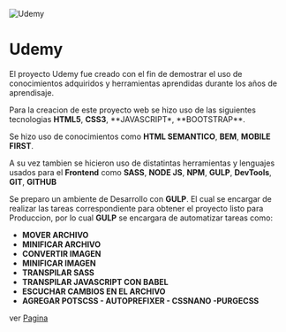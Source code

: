 ![Udemy](https://i.imgur.com/dnCxiQ3.png)

# Udemy

El proyecto Udemy fue creado con el fin de demostrar el uso de conocimientos adquiridos y herramientas aprendidas durante los años de aprendisaje.

Para la creacion de este proyecto web se hizo uso de las siguientes tecnologias **HTML5**, **CSS3**, **JAVASCRIPT\*, **BOOTSTRAP\*\*.

Se hizo uso de conocimientos como **HTML SEMANTICO**, **BEM**, **MOBILE FIRST**.

A su vez tambien se hicieron uso de distatintas herramientas y lenguajes usados para el **Frontend** como **SASS**, **NODE JS**, **NPM**, **GULP**, **DevTools**, **GIT**, **GITHUB**

Se preparo un ambiente de Desarrollo con **GULP**. El cual se encargar de realizar las tareas correspondiente para obtener el proyecto listo para Produccion, por lo cual **GULP** se encargara de automatizar tareas como:

- **MOVER ARCHIVO**
- **MINIFICAR ARCHIVO**
- **CONVERTIR IMAGEN**
- **MINIFICAR IMAGEN**
- **TRANSPILAR SASS**
- **TRANSPILAR JAVASCRIPT CON BABEL**
- **ESCUCHAR CAMBIOS EN EL ARCHIVO**
- **AGREGAR POTSCSS - AUTOPREFIXER - CSSNANO -PURGECSS**

ver [Pagina](https://atoche-developer.github.io/Udemy/)
